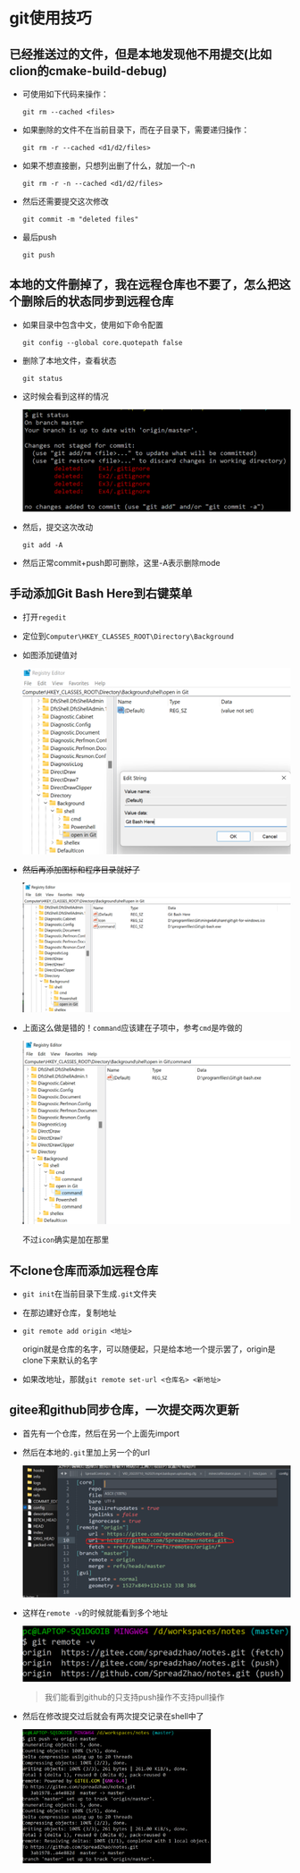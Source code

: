 # git使用技巧

## 已经推送过的文件，但是本地发现他不用提交(比如clion的cmake-build-debug)

* 可使用如下代码来操作：

  ```git
  git rm --cached <files>
  ```

* 如果删除的文件不在当前目录下，而在子目录下，需要递归操作：

  ```git
  git rm -r --cached <d1/d2/files>
  ```
  
* 如果不想直接删，只想列出删了什么，就加一个-n

  ```git
  git rm -r -n --cached <d1/d2/files>
  ```

* 然后还需要提交这次修改

  ```git
  git commit -m "deleted files"
  ```

* 最后push

  ```git
  git push
  ```

  

## 本地的文件删掉了，我在远程仓库也不要了，怎么把这个删除后的状态同步到远程仓库

* 如果目录中包含中文，使用如下命令配置

  ```git
  git config --global core.quotepath false
  ```

* 删除了本地文件，查看状态

  ```git
  git status
  ```

* 这时候会看到这样的情况

  <img src="img/gitst.png" alt="img" style="zoom:60%;" />

* 然后，提交这次改动

  ```git
  git add -A
  ```

* 然后正常commit+push即可删除，这里-A表示删除mode

## 手动添加Git Bash Here到右键菜单

* 打开`regedit`

* 定位到`Computer\HKEY_CLASSES_ROOT\Directory\Background`

* 如图添加键值对

  <img src="img/gitbash.png" alt="img" style="zoom:67%;" />

* ~~然后再添加图标和程序目录就好了~~

  <img src="img/gitbash2.png" alt="img" style="zoom:67%;" />

* 上面这么做是错的！`command`应该建在子项中，参考`cmd`是咋做的

  <img src="img/gitbash3.png" alt="img" style="zoom:67%;" />

  不过`icon`确实是加在那里

## 不clone仓库而添加远程仓库

* `git init`在当前目录下生成`.git`文件夹

* 在那边建好仓库，复制地址

* `git remote add origin <地址>`

  origin就是仓库的名字，可以随便起，只是给本地一个提示罢了，origin是clone下来默认的名字

* 如果改地址，那就`git remote set-url <仓库名> <新地址>`

## gitee和github同步仓库，一次提交两次更新

* 首先有一个仓库，然后在另一个上面先import

* 然后在本地的`.git`里加上另一个的url

  ![img](img/newurl.png)

* 这样在`remote -v`的时候就能看到多个地址

  ![img](img/remote.png)

  > 我们能看到github的只支持push操作不支持pull操作

* 然后在修改提交过后就会有两次提交记录在shell中了

  <img src="img/push.png" alt="img" style="zoom:33%;" />



